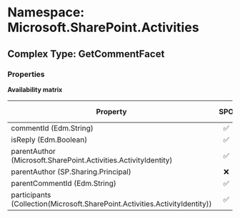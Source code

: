 # Namespace: Microsoft.SharePoint.Activities

## Complex Type: GetCommentFacet

### Properties

**Availability matrix**

Property | SPO | SP 2019 | SP 2016 | SP 2013
----------|:---:|:-------:|:-------:|:-------:
commentId (Edm.String) | ✅ | ❌ | ❌ | ❌
isReply (Edm.Boolean) | ✅ | ✅ | ❌ | ❌
parentAuthor (Microsoft.SharePoint.Activities.ActivityIdentity) | ✅ | ❌ | ❌ | ❌
parentAuthor (SP.Sharing.Principal) | ❌ | ✅ | ❌ | ❌
parentCommentId (Edm.String) | ✅ | ❌ | ❌ | ❌
participants (Collection(Microsoft.SharePoint.Activities.ActivityIdentity)) | ✅ | ✅ | ❌ | ❌
